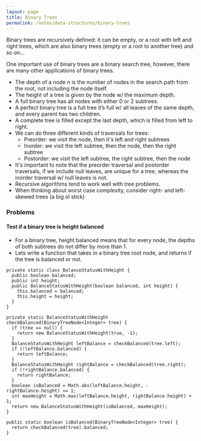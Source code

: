 ```yaml
---
layout: page
title: Binary Trees
permalink: /notes/data-structures/binary-trees
---
```


Binary trees are recursively defined: it can be empty, or a root with left and right trees, which are also binary trees (empty or a root to another tree) and so on... 

One important use of binary trees are a binary search tree, however, there are many other applications of binary trees.

* The depth of a node *n* is the number of nodes in the search path from the root, not including the node itself.
* The height of a tree is given by the node w/ the maximum depth.
* A full binary tree has all nodes with either 0 or 2 subtrees.
* A perfect binary tree is a full tree it’s full w/ all leaves of the same depth, and every parent has two children.
* A complete tree is filled except the last depth, which is filled from left to right.
* We can do three different kinds of traversals for trees:
  * Preorder: we visit the node, then it's left and right subtrees
  * Inorder: we visit the left subtree, then the node, then the right subtree
  * Postorder: we visit the left subtree, the right subtree, then the node
* It's important to note that the preorder traversal and postorder traversals, if we include null leaves, are unique for a tree, whereas the inorder traversal w/ null leaves is not.
* Recursive algorithms tend to work well with tree problems.
* When thinking about worst case complexity, consider right- and left-skewed trees (a big ol stick)


### Problems

#### Test if a binary tree is height balanced

* For a binary tree, height balanced means that for every node, the depths of both subtrees do not differ by more than 1.
* Lets write a function that takes in a binary tree root node, and returns if the tree is balanced or not.

```
private static class BalanceStatusWithHeight {
  public boolean balanced;
  public int height;
  public BalanceStatusWithHeight(boolean balanced, int height) {
    this.balanced = balanced;
    this.height = height;
  }
}

private static BalanceStatusWithHeight checkBalanced(BinaryTreeNode<Integer> tree) {
  if (tree == null) {
    return new BalanceStatusWithHeight(true, -1);
  }
  BalanceStatusWithHeight leftBalance = checkBalanced(tree.left);
  if (!leftBalance.balanced) {
    return leftBalance;
  }
  BalanceStatusWithHeight rightBalance = checkBalanced(tree.right);
  if (!rightBalance.balanced) {
    return rightBalance;
  }
  boolean isBalanced = Math.abs(leftBalance.height, - rightBalance.height) <= 1;
  int maxHeight = Math.max(leftBalance.height, rightBalance.height) + 1;
  return new BalanceStatusWithHeight(isBalanced, maxHeight);
}

public static boolean isBalanced(BinaryTreeNode<Integer> tree) {
  return checkBalanced(tree).balanced;
}

```
